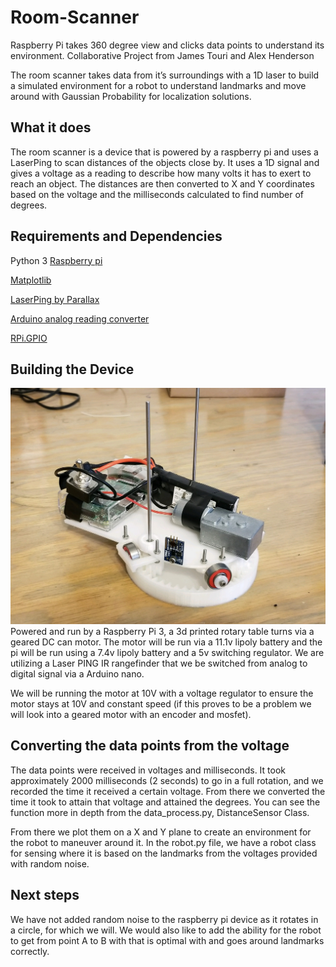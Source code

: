 # Room-Scanner
Raspberry Pi takes 360 degree view and clicks data points to understand its environment.  Collaborative Project from James Touri and Alex Henderson

The room scanner takes data from it’s surroundings with a 1D laser to build a simulated environment for a robot to understand landmarks and move around with Gaussian Probability for localization solutions. 

## What it does
The room scanner is a device that is powered by a raspberry pi and uses a LaserPing to scan distances of the objects close by.  It uses a 1D signal and gives a voltage as a reading to describe how many volts it has to exert to reach an object.  The distances are then converted to X and Y coordinates based on the voltage and the milliseconds calculated to find number of degrees.

## Requirements and Dependencies

Python 3
[Raspberry pi](https://www.raspberrypi.org/)

[Matplotlib](https://matplotlib.org/users/installing.html)

[LaserPing by Parallax](https://www.parallax.com/product/28041) 

[Arduino analog reading converter](https://www.arduino.cc/en/Tutorial/ReadAnalogVoltage)

[RPi.GPIO](https://pypi.python.org/pypi/RPi.GPIO)

## Building the Device

![](https://github.com/jamestouri/Room-Scanner/blob/master/20180325_1730261.jpg)
Powered and run by a Raspberry Pi 3, a 3d printed rotary table turns via a geared DC can motor. The motor will be run via a 11.1v lipoly battery and the pi will be run using a 7.4v lipoly battery and a 5v switching regulator. We are utilizing a Laser PING IR rangefinder that we be switched from analog to digital signal via a Arduino nano.

We will be running the motor at 10V with a voltage regulator to ensure the motor stays at 10V and constant speed (if this proves to be a problem we will look into a geared motor with an encoder and mosfet).

## Converting the data points from the voltage

The data points were received in voltages and milliseconds.  It took approximately 2000 milliseconds (2 seconds) to go in a full rotation, and we recorded the time it received a certain voltage.  From there we converted the time it took to attain that voltage and attained the degrees.  You can see the function more in depth from the data_process.py, DistanceSensor Class.


From there we plot them on a X and Y plane to create an environment for the robot to maneuver around it. In the robot.py file, we have a robot class for sensing where it is based on the landmarks from the voltages provided with random noise. 


## Next steps

We have not added random noise to the raspberry pi device as it rotates in a circle, for which we will. We would also like to add the ability for the robot to get from point A to B with that is optimal with and goes around landmarks correctly. 

